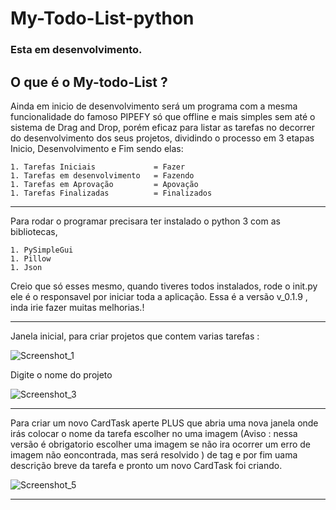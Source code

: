 # My-Todo-List-python
### Esta em desenvolvimento.

## O que é o My-todo-List ?
Ainda em inicio de desenvolvimento será um programa com a mesma funcionalidade do famoso PIPEFY só que offline
e mais simples sem até o sistema de Drag and Drop, porém eficaz para listar as tarefas no decorrer do desenvolvimento dos seus projetos, dividindo o processo em 3 etapas Inicio, Desenvolvimento e Fim sendo elas:

    1. Tarefas Iniciais             = Fazer 
    1. Tarefas em desenvolvimento   = Fazendo 
    1. Tarefas em Aprovação         = Apovação 
    1. Tarefas Finalizadas          = Finalizados

-------------------------------------------------------------------------------
Para rodar o programar precisara ter instalado o python 3 com as bibliotecas,

    1. PySimpleGui
    1. Pillow
    1. Json

Creio que só esses mesmo, quando tiveres todos instalados, rode o init.py ele é o responsavel por iniciar toda a aplicação.
Essa é a versão v_0.1.9 , inda irie fazer muitas melhorias.!

---------------------------------------------------------------------------------
Janela inicial, para criar projetos que contem varias tarefas :

![Screenshot_1](https://user-images.githubusercontent.com/68930411/167277498-dcff8e0c-11fa-4aba-9e39-ea139e18bc2d.png)

Digite o nome do projeto 

![Screenshot_3](https://user-images.githubusercontent.com/68930411/167277506-d3826459-5261-41e3-a2ce-47d78c5a7907.png)

---------------------------------------------------------------------------------
Para criar um novo CardTask aperte PLUS que abria uma nova janela onde irás colocar o nome da tarefa 
escolher no uma imagem (Aviso : nessa versão é obrigatorio escolher uma imagem se não ira ocorrer um erro de imagem não eoncontrada, mas será resolvido ) de tag e por fim uama descrição breve da tarefa e pronto um novo CardTask foi criando.

![Screenshot_5](https://user-images.githubusercontent.com/68930411/167277573-b1c2ac96-bf2d-4052-a7fa-53bee967ea29.png)

---------------------------------------------------------------------------------

